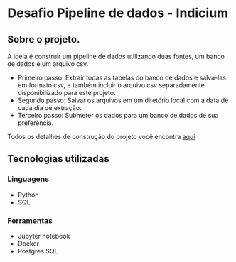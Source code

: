 # Desafio Pipeline de dados - Indicium

## Sobre o projeto.

A idéia é construir um pipeline de dados utilizando duas fontes, um banco de dados e um arquivo csv. 
* Primeiro passo: Extrair todas as tabelas do banco de dados e salva-las em formato csv, e também incluir o arquivo csv separadamente disponibilizado para este projeto. 
* Segundo passo: Salvar os arquivos em um diretório local com a data de cada dia de extração.
* Terceiro passo: Submeter os dados para um banco de dados de sua preferência.

Todos os detalhes de construção do projeto você encontra [aqui](https://github.com/will-rds/desafio_pipeline_indicium/blob/main/descrevendo_os_passos.ipynb)

## Tecnologias utilizadas

### Linguagens
* Python
* SQL

### Ferramentas
* Jupyter notebook
* Docker
* Postgres SQL


